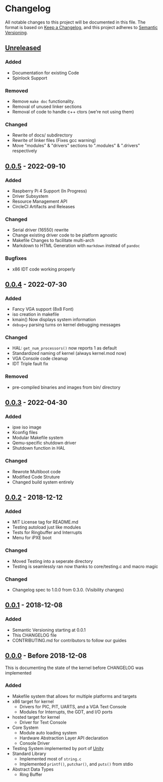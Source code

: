 # Changelog
All notable changes to this project will be documented in this file.
The format is based on [Keep a Changelog](https://keepachangelog.com/en/1.0.0/),
and this project adheres to
[Semantic Versioning](https://semver.org/spec/v2.0.0.html).

## [Unreleased]

### Added
- Documentation for existing Code
- Spinlock Support

### Removed
- Remove `make doc` functionality.
- Removal of unused linker sections
- Removal of code to handle c++ ctors (we're not using them)

### Changed
- Rewrite of docs/ subdirectory
- Rewrite of linker files (Fixes gcc warning)
- Move "modules" & "drivers" sections to ".modules" & ".drivers" respectively


## [0.0.5] - 2022-09-10
### Added
- Raspberry Pi 4 Support (In Progress)
- Driver Subsystem
- Resource Management API
- CircleCI Artifacts and Releases

### Changed
- Serial driver (16550) rewrite
- Change existing driver code to be platform agnostic
- Makefile Changes to facilitate multi-arch
- Markdown to HTML Generation with `markdown` instead of `pandoc`

### Bugfixes
- x86 IDT code working properly

## [0.0.4] - 2022-07-30
### Added
- Fancy VGA support (8x8 Font)
- iso creation in makefile
- kmain() Now displays system information
- `debug=y` parsing turns on kernel debugging messages

### Changed
- HAL: `get_num_processors()` now reports 1 as default
- Standardized naming of kernel (always kernel.mod now)
- VGA Console code cleanup
- IDT Triple fault fix

### Removed
- pre-compiled binaries and images from bin/ directory

## [0.0.3] - 2022-04-30
### Added
- ipxe iso image
- Kconfig files
- Modular Makefile system
- Qemu-specific shutdown driver
- Shutdown function in HAL
### Changed
- Rewrote Multiboot code
- Modified Code Struture
- Changed build system entirely

## [0.0.2] - 2018-12-12
### Added
- MIT License tag for README.md
- Testing autoload just like modules
- Tests for Ringbuffer and Interrupts
- Menu for iPXE boot
### Changed
- Moved Testing into a seperate directory
- Testing is seamlessly ran now thanks to core/testing.c and macro magic

### Changed
- Changelog spec to 1.0.0 from 0.3.0. (Visibility changes)
## [0.0.1] - 2018-12-08
### Added
- Semantic Versioning starting at 0.0.1
- This CHANGELOG file
- CONTRIBUTING.md for contributors to follow our guides

## [0.0.0] - Before 2018-12-08
This is documenting the state of the kernel before CHANGELOG was implemented

### Added
- Makefile system that allows for multiple platforms and targets
- x86 target for kernel
    - Drivers for PIC, PIT, UARTS, and a VGA Text Console
    - Modules for Interrupts, the GDT, and I/O ports
- hosted target for kernel
    - Driver for Text Console
- Core System
    - Module auto loading system
    - Hardware Abstraction Layer API declaration
    - Console Driver
- Testing System implemented by port of
[Unity](http://www.throwtheswitch.org/unity)
- Standard Library
    - Implemented most of `string.c`
    - Implemented `printf()`, `putchar()`, and `puts()` from stdio
- Abstract Data Types
    - Ring Buffer

[Unreleased]: https://github.com/primis/apollo/compare/v0.0.5...HEAD
[0.0.5]: https://github.com/primis/apollo/compare/0.0.4...v0.0.5
[0.0.4]: https://github.com/primis/apollo/compare/0.0.3...0.0.4
[0.0.3]: https://github.com/primis/apollo/compare/0.0.2...0.0.3
[0.0.2]: https://github.com/primis/apollo/compare/0.0.1...0.0.2
[0.0.1]: https://github.com/primis/apollo/compare/0.0.0...0.0.1
[0.0.0]: https://github.com/primis/apollo/releases/tag/0.0.0
